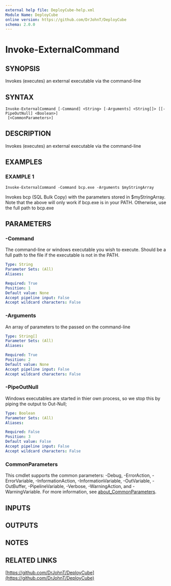 ```yaml
---
external help file: DeployCube-help.xml
Module Name: DeployCube
online version: https://github.com/DrJohnT/DeployCube
schema: 2.0.0
---
```


# Invoke-ExternalCommand

## SYNOPSIS
Invokes (executes) an external executable via the command-line

## SYNTAX

```
Invoke-ExternalCommand [-Command] <String> [-Arguments] <String[]> [[-PipeOutNull] <Boolean>]
 [<CommonParameters>]
```

## DESCRIPTION
Invokes (executes) an external executable via the command-line

## EXAMPLES

### EXAMPLE 1
```
Invoke-ExternalCommand -Command bcp.exe -Arguments $myStringArray
```

Invokes bcp (SQL Bulk Copy) with the parameters stored in $myStringArray.
Note that the above will only work if bcp.exe is in your PATH. 
Otherwise, use the full path to bcp.exe

## PARAMETERS

### -Command
The command-line or windows executable you wish to execute. 
Should be a full path to the file if the executable is not in the PATH.

```yaml
Type: String
Parameter Sets: (All)
Aliases:

Required: True
Position: 1
Default value: None
Accept pipeline input: False
Accept wildcard characters: False
```

### -Arguments
An array of parameters to the passed on the command-line

```yaml
Type: String[]
Parameter Sets: (All)
Aliases:

Required: True
Position: 2
Default value: None
Accept pipeline input: False
Accept wildcard characters: False
```

### -PipeOutNull
Windows executables are started in thier own process, so we stop this by piping the output to Out-Null;

```yaml
Type: Boolean
Parameter Sets: (All)
Aliases:

Required: False
Position: 3
Default value: False
Accept pipeline input: False
Accept wildcard characters: False
```

### CommonParameters
This cmdlet supports the common parameters: -Debug, -ErrorAction, -ErrorVariable, -InformationAction, -InformationVariable, -OutVariable, -OutBuffer, -PipelineVariable, -Verbose, -WarningAction, and -WarningVariable. For more information, see [about_CommonParameters](http://go.microsoft.com/fwlink/?LinkID=113216).

## INPUTS

## OUTPUTS

## NOTES

## RELATED LINKS

[https://github.com/DrJohnT/DeployCube](https://github.com/DrJohnT/DeployCube)

